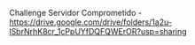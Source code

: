 Challenge Servidor Comprometido - https://drive.google.com/drive/folders/1a2u-lSbrNrhK8cr_1cPpUYfDQFQWErOR?usp=sharing
